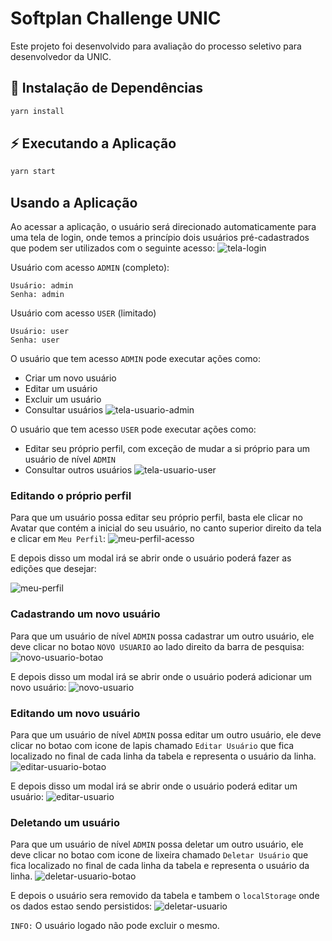 # Softplan Challenge UNIC

Este projeto foi desenvolvido para avaliação do processo seletivo para desenvolvedor da UNIC.

## 🚀 Instalação de Dependências

```bash
yarn install
```

## ⚡️ Executando a Aplicação

```bash
yarn start
```

## Usando a Aplicação

Ao acessar a aplicação, o usuário será direcionado automaticamente para uma tela de login, onde temos a princípio dois usuários pré-cadastrados que podem ser utilizados com o seguinte acesso:
![tela-login](docs/images/tela-login.jpeg)

Usuário com acesso `ADMIN` (completo):

```
Usuário: admin
Senha: admin
```

Usuário com acesso `USER` (limitado)

```
Usuário: user
Senha: user
```

O usuário que tem acesso `ADMIN` pode executar ações como:

- Criar um novo usuário
- Editar um usuário
- Excluir um usuário
- Consultar usuários
  ![tela-usuario-admin](docs/images/tela-usuario-admin.jpeg)

O usuário que tem acesso `USER` pode executar ações como:

- Editar seu próprio perfil, com exceção de mudar a si próprio para um usuário de nível `ADMIN`
- Consultar outros usuários
  ![tela-usuario-user](docs/images/tela-usuario-user.jpeg)

### Editando o próprio perfil

Para que um usuário possa editar seu próprio perfil, basta ele clicar no Avatar que contém a inicial do seu usuário, no canto superior direito da tela e clicar em `Meu Perfil`:
![meu-perfil-acesso](docs/images/meu-perfil-acesso.jpeg)

E depois disso um modal irá se abrir onde o usuário poderá fazer as edições que desejar:

![meu-perfil](docs/images/meu-perfil.jpeg)

### Cadastrando um novo usuário

Para que um usuário de nível `ADMIN` possa cadastrar um outro usuário, ele deve clicar no botao `NOVO USUARIO` ao lado direito da barra de pesquisa:
![novo-usuario-botao](docs/images/novo-usuario-botao.jpeg)

E depois disso um modal irá se abrir onde o usuário poderá adicionar um novo usuário:
![novo-usuario](docs/images/novo-usuario.jpeg)

### Editando um novo usuário

Para que um usuário de nível `ADMIN` possa editar um outro usuário, ele deve clicar no botao com icone de lapis chamado `Editar Usuário` que fica localizado no final de cada linha da tabela e representa o usuário da linha.
![editar-usuario-botao](docs/images/editar-usuario-botao.jpeg)

E depois disso um modal irá se abrir onde o usuário poderá editar um usuário:
![editar-usuario](docs/images/editar-usuario.jpeg)

### Deletando um usuário

Para que um usuário de nível `ADMIN` possa deletar um outro usuário, ele deve clicar no botao com icone de lixeira chamado `Deletar Usuário` que fica localizado no final de cada linha da tabela e representa o usuário da linha.
![deletar-usuario-botao](docs/images/deletar-usuario-botao.jpeg)

E depois o usuário sera removido da tabela e tambem o `localStorage` onde os dados estao sendo persistidos:
![deletar-usuario](docs/images/deletar-usuario.jpeg)

`INFO:` O usuário logado não pode excluir o mesmo.
